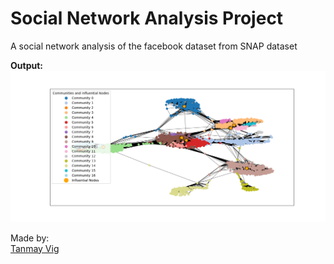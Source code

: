 # Social Network Analysis Project

<div>A social network analysis of the facebook dataset from SNAP dataset</div>

**Output:**
<img src="./images/network1.png" alt="community image">


<div>
   <div> Made by:</div>
<div> <a href="https://github.com/tanmay-vig" target="_blank">
Tanmay Vig </a></div>
</div>
